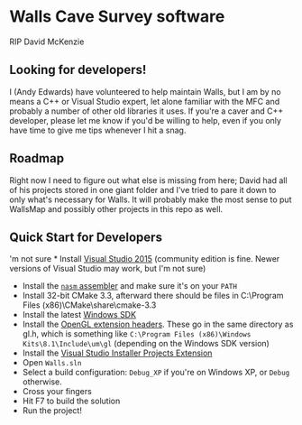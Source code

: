 # Walls Cave Survey software

RIP David McKenzie

## Looking for developers!

I (Andy Edwards) have volunteered to help maintain Walls, but I am by no means a C++ or Visual Studio expert, let alone
familiar with the MFC and probably a number of other old libraries it uses.  If you're a caver and C++ developer, please
let me know if you'd be willing to help, even if you only have time to give me tips whenever I hit a snag.

## Roadmap

Right now I need to figure out what else is missing from here; David had all of his projects stored in one giant folder
and I've tried to pare it down to only what's necessary for Walls.  It will probably make the most sense to put WallsMap
and possibly other projects in this repo as well.

## Quick Start for Developers

'm not sure * Install [Visual Studio 2015](https://www.visualstudio.com/downloads/) (community edition is fine.  Newer versions of Visual Studio may work, but I'm not sure)
* Install the [`nasm` assembler](http://www.nasm.us/) and make sure it's on your `PATH` 
* Install 32-bit CMake 3.3, afterward there should be files in C:\Program Files (x86)\CMake\share\cmake-3.3
* Install the latest [Windows SDK](https://developer.microsoft.com/en-us/windows/downloads/windows-10-sdk)
* Install the [OpenGL extension headers](https://www.khronos.org/registry/khronos_headers.zip).  These go in the same
directory as gl.h, which is something like `C:\Program Files (x86)\Windows Kits\8.1\Include\um\gl` (depending on the
Windows SDK version)
* Install the [Visual Studio Installer Projects Extension](https://marketplace.visualstudio.com/items?itemName=VisualStudioClient.MicrosoftVisualStudio2015InstallerProjects)
* Open `Walls.sln`
* Select a build configuration: `Debug_XP` if you're on Windows XP, or `Debug` otherwise.
* Cross your fingers
* Hit F7 to build the solution
* Run the project!
